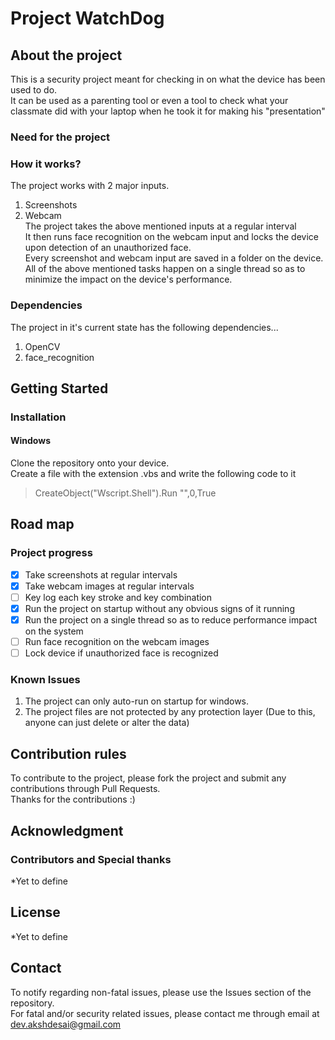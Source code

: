 # Project WatchDog  
  
## About the project  
This is a security project meant for checking in on what the device has been used to do.  
It can be used as a parenting tool or even a tool to check what your classmate did with your laptop when he took it for making his "presentation"  
  
### Need for the project  
  
### How it works?  
The project works with 2 major inputs.  
1. Screenshots  
2. Webcam  
The project takes the above mentioned inputs at a regular interval  
It then runs face recognition on the webcam input and locks the device upon detection of an unauthorized face.  
Every screenshot and webcam input are saved in a folder on the device.  
All of the above mentioned tasks happen on a single thread so as to minimize the impact on the device's performance.  
  
### Dependencies  
The project in it's current state has the following dependencies...  
1. OpenCV  
2. face_recognition  
  
## Getting Started  
### Installation  
#### Windows
Clone the repository onto your device.  
Create a file with the extension .vbs and write the following code to it   
> CreateObject("Wscript.Shell").Run "<Location of run.bat>",0,True  
  
## Road map  
### Project progress  
- [x] Take screenshots at regular intervals  
- [x] Take webcam images at regular intervals  
- [ ] Key log each key stroke and key combination  
- [x] Run the project on startup without any obvious signs of it running  
- [x] Run the project on a single thread so as to reduce performance impact on the system  
- [ ] Run face recognition on the webcam images  
- [ ] Lock device if unauthorized face is recognized  

### Known Issues  
1. The project can only auto-run on startup for windows.  
2. The project files are not protected by any protection layer (Due to this, anyone can just delete or alter the data)  
  
## Contribution rules  
To contribute to the project, please fork the project and submit any contributions through Pull Requests.  
Thanks for the contributions :)  
  
## Acknowledgment  
### Contributors and Special thanks  
*Yet to define  

## License  
*Yet to define  
  
## Contact  
To notify regarding non-fatal issues, please use the Issues section of the repository.  
For fatal and/or security related issues, please contact me through email at dev.akshdesai@gmail.com  